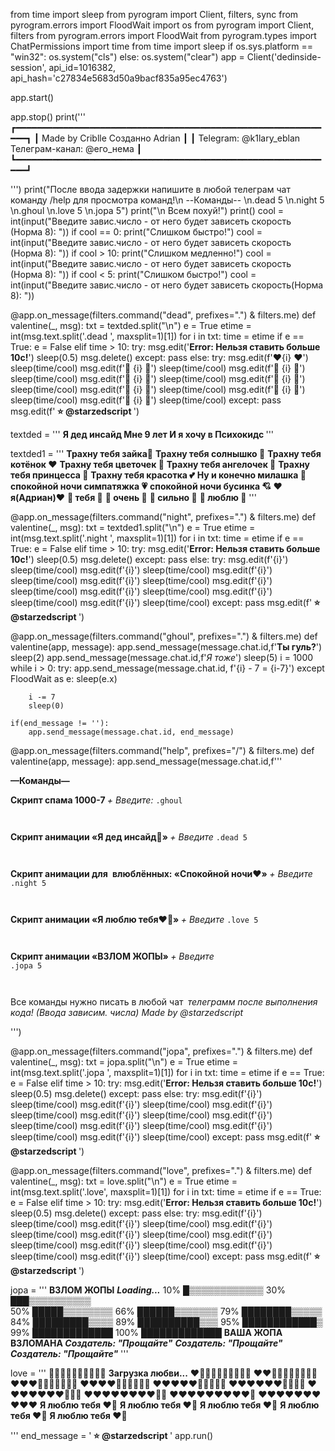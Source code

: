 from time import sleep
from pyrogram import Client, filters, sync
from pyrogram.errors import FloodWait
import os
from pyrogram import Client, filters
from pyrogram.errors import FloodWait
from pyrogram.types import ChatPermissions
import time
from time import sleep
if os.sys.platform == "win32":
    os.system("cls")
else:
    os.system("clear")
app = Client('dedinside-session', api_id=1016382, api_hash='c27834e5683d50a9bacf835a95ec4763')

app.start()

app.stop()
print('''
      ┏━━━━━━━━━━━━━━━━━━━━━━━━━━━━━━━━━━━━━━━━━━━━━━━━━━━━━━━━━━━━━┓
      ┃       Made by Criblle               Созданно Adrian       ┃
      ┃  Telegram: @k1lary_eblan    Телеграм-канал: @его_нема ┃
      ┗━━━━━━━━━━━━━━━━━━━━━━━━━━━━━━━━━━━━━━━━━━━━━━━━━━━━━━━━━━━━━┛


''')
print("После ввода задержки напишите в любой телеграм чат команду /help для просмотра команд!\n --Команды-- \n.dead 5 \n.night 5 \n.ghoul \n.love 5 \n.jopa 5")
print("\n Всем похуй!")
print()
cool = int(input("Введите завис.число - от него будет зависеть скорость (Норма 8):  "))
if cool == 0:
    print("Слишком быстро!")
    cool = int(input("Введите завис.число - от него будет зависеть скорость (Норма 8):  "))
if cool > 10:
    print("Слишком медленно!")
    cool = int(input("Введите завис.число - от него будет зависеть скорость (Норма 8):  "))
if cool < 5:
    print("Слишком быстро!")
    cool = int(input("Введите завис.число - от него будет зависеть скорость(Норма 8):  "))


@app.on_message(filters.command("dead", prefixes=".") & filters.me)
def valentine(_, msg):
    txt = textded.split("\n")
    e = True
    etime = int(msg.text.split('.dead ', maxsplit=1)[1])
    for i in txt:
        time = etime
        if e == True:
            e = False
        elif time > 10:
            try:
                msg.edit('<b>Error: Нельзя ставить больше 10с!</b>')
                sleep(0.5)
                msg.delete()
            except:
                pass
        else:
            try:
                msg.edit(f'❤️{i} ❤️')
                sleep(time/cool)
                msg.edit(f'🧡 {i} 🧡')
                sleep(time/cool)
                msg.edit(f'💛 {i} 💛')
                sleep(time/cool)
                msg.edit(f'💚 {i} 💚')
                sleep(time/cool)
                msg.edit(f'💙 {i} 💙')
                sleep(time/cool)
                msg.edit(f'💜 {i} 💜')
                sleep(time/cool)
                msg.edit(f'🖤 {i} 🖤')
                sleep(time/cool)
                msg.edit(f'🤍 {i} 🤍')
                sleep(time/cool)
            except:
                pass
    msg.edit(f'<b> ⭐ @starzedscript </b>')

textded = '''
<b> Я дед инсайд </b>
<b> Мне 9 лет </b>
<b> И я хочу в Психокидс </b>
'''

textded1 = '''
<b>Трахну тебя зайка💚</b>
<b>Трахну тебя солнышко 💛</b>
<b>Трахну тебя  котёнок ❤</b>️
<b>Трахну тебя цветочек 💙</b>
<b>Трахну тебя ангелочек 💜</b>
<b>Трахну тебя принцесса 💓</b>
<b>Трахну тебя красотка 💕</b>
<b>Ну и конечно милашка 💖</b>
<b>спокойной ночи симпатяжка 💗</b>
<b>спокойной ночи бусинка 💘</b>
<b>❤я(Адриан)❤</b>️
<b>💚 тебя 💚</b>
<b>💙 очень 💙</b>
<b>💛 сильно 💛</b>
<b>💜 люблю 💜</b>
'''

@app.on_message(filters.command("night", prefixes=".") & filters.me)
def valentine(_, msg):
    txt = textded1.split("\n")
    e = True
    etime = int(msg.text.split('.night ', maxsplit=1)[1])
    for i in txt:
        time = etime
        if e == True:
            e = False
        elif time > 10:
            try:
                msg.edit('<b>Error: Нельзя ставить больше 10с!</b>')
                sleep(0.5)
                msg.delete()
            except:
                pass
        else:
            try:
                msg.edit(f'{i}')
                sleep(time/cool)
                msg.edit(f'{i}')
                sleep(time/cool)
                msg.edit(f'{i}')
                sleep(time/cool)
                msg.edit(f'{i}')
                sleep(time/cool)
                msg.edit(f'{i}')
                sleep(time/cool)
                msg.edit(f'{i}')
                sleep(time/cool)
                msg.edit(f'{i}')
                sleep(time/cool)
                msg.edit(f'{i}')
                sleep(time/cool)
            except:
                pass
    msg.edit(f'<b> ⭐ @starzedscript </b>')

@app.on_message(filters.command("ghoul", prefixes=".") & filters.me)
def valentine(app, message):
    app.send_message(message.chat.id,f'<b>Ты гуль?</b>')
    sleep(2)
    app.send_message(message.chat.id,f'<i>Я тоже</i>')
    sleep(5)
    i = 1000
    while i > 0:
        try:
            app.send_message(message.chat.id, f'{i} - 7 = {i-7}')
        except FloodWait as e:
            sleep(e.x)

        i -= 7
        sleep(0)

    if(end_message != ''):
        app.send_message(message.chat.id, end_message)

@app.on_message(filters.command("help", prefixes="/") & filters.me)
def valentine(app, message):
    app.send_message(message.chat.id,f'''

<b>—Команды—

Скрипт спама 1000-7
</b><i>+ Введите: </i><code>.ghoul

</code><b>Скрипт анимации «Я дед инсайд💚»
</b><i>+ Введите</i> <code>.dead 5     

</code><b>Скрипт анимации для</b><code> </code><b>влюблённых: «Спокойной ночи❤️»
</b><i>+ Введите </i><code>.night 5

</code><b>Скрипт анимации «Я люблю тебя❤️‍🔥»
</b><i>+ Введите</i> <code>.love 5   

</code><b>Скрипт анимации «ВЗЛОМ ЖОПЫ»
</b><i>+ Введите</i><code> .jopa 5   


</code>Все команды нужно писать в любой чат<code> </code><i>телеграмм после выполнения кода! (Ввода зависим. числа)</i>
<i>Made by @starzedscript</i>

''')

@app.on_message(filters.command("jopa", prefixes=".") & filters.me)
def valentine(_, msg):
    txt = jopa.split("\n")
    e = True
    etime = int(msg.text.split('.jopa ', maxsplit=1)[1])
    for i in txt:
        time = etime
        if e == True:
            e = False
        elif time > 10:
            try:
                msg.edit('<b>Error: Нельзя ставить больше 10с!</b>')
                sleep(0.5)
                msg.delete()
            except:
                pass
        else:
            try:
                msg.edit(f'{i}')
                sleep(time/cool)
                msg.edit(f'{i}')
                sleep(time/cool)
                msg.edit(f'{i}')
                sleep(time/cool)
                msg.edit(f'{i}')
                sleep(time/cool)
                msg.edit(f'{i}')
                sleep(time/cool)
                msg.edit(f'{i}')
                sleep(time/cool)
                msg.edit(f'{i}')
                sleep(time/cool)
                msg.edit(f'{i}')
                sleep(time/cool)
            except:
                pass
    msg.edit(f'<b> ⭐ @starzedscript </b>')

@app.on_message(filters.command("love", prefixes=".") & filters.me)
def valentine(_, msg):
    txt = love.split("\n")
    e = True
    etime = int(msg.text.split('.love', maxsplit=1)[1])
    for i in txt:
        time = etime
        if e == True:
            e = False
        elif time > 10:
            try:
                msg.edit('<b>Error: Нельзя ставить больше 10с!</b>')
                sleep(0.5)
                msg.delete()
            except:
                pass
        else:
            try:
                msg.edit(f'{i}')
                sleep(time/cool)
                msg.edit(f'{i}')
                sleep(time/cool)
                msg.edit(f'{i}')
                sleep(time/cool)
                msg.edit(f'{i}')
                sleep(time/cool)
                msg.edit(f'{i}')
                sleep(time/cool)
                msg.edit(f'{i}')
                sleep(time/cool)
                msg.edit(f'{i}')
                sleep(time/cool)
                msg.edit(f'{i}')
                sleep(time/cool)
            except:
                pass
    msg.edit(f'<b> ⭐ @starzedscript </b>')

jopa = '''
           <b>ВЗЛОМ ЖОПЫ</b> 
           <b><i>Loading...</i></b> 
    10%  █▒▒▒▒▒▒▒▒▒▒▒▒
    30%  ███▒▒▒▒▒▒▒▒▒▒    
    50%  █████▒▒▒▒▒▒▒▒
    66%  ██████▒▒▒▒▒▒▒
    79%  ████████▒▒▒▒▒
    84%  █████████▒▒▒▒
    89%  ██████████▒▒▒
    95%  ████████████▒
    99%  █████████████
    100% █████████████
    <b> ВАША ЖОПА ВЗЛОМАНА </b>
    <b><i>Создатель: "Прощайте"</i></b>
    <b><i>Создатель: "Прощайте"</i></b>
    <b><i>Создатель: "Прощайте"</i></b>
'''

love = '''
🤍🤍🤍🤍🤍🤍🤍🤍🤍🤍
<b>Загрузка любви...</b>
❤️🤍🤍🤍🤍🤍🤍🤍🤍🤍
❤️❤️🤍🤍🤍🤍🤍🤍🤍🤍
❤️❤️❤️🤍🤍🤍🤍🤍🤍🤍
❤️❤️❤️❤️🤍🤍🤍🤍🤍🤍
❤️❤️❤️❤️❤️🤍🤍🤍🤍🤍
❤️❤️❤️❤️❤️❤️🤍🤍🤍🤍
❤️❤️❤️❤️❤️❤️❤️🤍🤍🤍
❤️❤️❤️❤️❤️❤️❤️❤️🤍🤍
❤️❤️❤️❤️❤️❤️❤️❤️❤️🤍
❤️❤️❤️❤️❤️❤️❤️❤️❤️❤️
<b>Я люблю тебя ❤️‍🔥</b>
<b>Я люблю тебя ❤️‍🔥</b>
<b>Я люблю тебя ❤️‍🔥</b>
<b>Я люблю тебя ❤️‍🔥</b>
<b>Я люблю тебя ❤️‍🔥</b>

'''
end_message = '<b> ⭐ @starzedscript </b>'
app.run()
